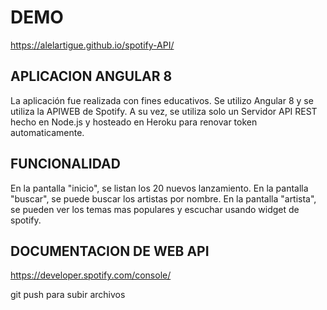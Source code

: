 # DEMO

https://alelartigue.github.io/spotify-API/

## APLICACION ANGULAR 8

La aplicación fue realizada con fines educativos. Se utilizo Angular 8 y se utiliza la APIWEB de Spotify. A su vez, se utiliza solo un Servidor API REST hecho en Node.js y hosteado en Heroku para renovar token automaticamente.

## FUNCIONALIDAD
En la pantalla "inicio", se listan los 20 nuevos lanzamiento.
En la pantalla "buscar", se puede buscar los artistas por nombre.
En la pantalla "artista", se pueden ver los temas mas populares y escuchar usando widget de spotify.

## DOCUMENTACION DE WEB API
https://developer.spotify.com/console/

git push para subir archivos



